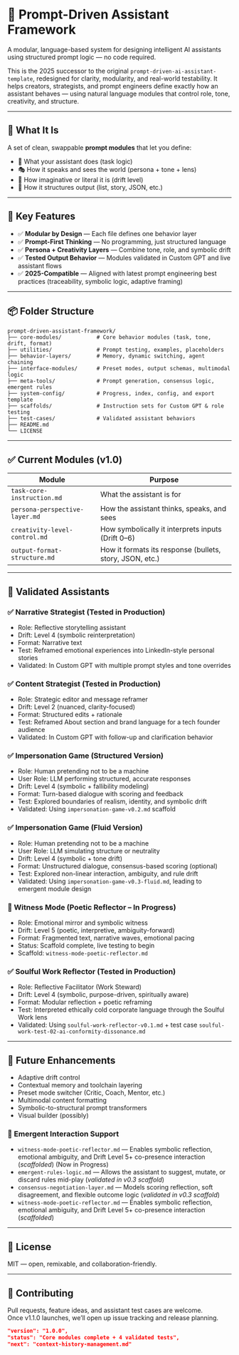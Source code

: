 # 🧠 Prompt-Driven Assistant Framework

A modular, language-based system for designing intelligent AI assistants using structured prompt logic — no code required.

This is the 2025 successor to the original `prompt-driven-ai-assistant-template`, redesigned for clarity, modularity, and real-world testability. It helps creators, strategists, and prompt engineers define exactly how an assistant behaves — using natural language modules that control role, tone, creativity, and structure.

---

## 🌟 What It Is

A set of clean, swappable **prompt modules** that let you define:

- 🧠 What your assistant does (task logic)
- 🎭 How it speaks and sees the world (persona + tone + lens)
- 🎨 How imaginative or literal it is (drift level)
- 🧾 How it structures output (list, story, JSON, etc.)

---

## 🔧 Key Features

- ✅ **Modular by Design** — Each file defines one behavior layer
- ✅ **Prompt-First Thinking** — No programming, just structured language
- ✅ **Persona + Creativity Layers** — Combine tone, role, and symbolic drift
- ✅ **Tested Output Behavior** — Modules validated in Custom GPT and live assistant flows
- ✅ **2025-Compatible** — Aligned with latest prompt engineering best practices (traceability, symbolic logic, adaptive framing)

---

## 📦 Folder Structure

```plaintext
prompt-driven-assistant-framework/
├── core-modules/           # Core behavior modules (task, tone, drift, format)
├── utilities/              # Prompt testing, examples, placeholders
├── behavior-layers/        # Memory, dynamic switching, agent chaining
├── interface-modules/      # Preset modes, output schemas, multimodal logic
├── meta-tools/             # Prompt generation, consensus logic, emergent rules
├── system-config/          # Progress, index, config, and export template
├── scaffolds/              # Instruction sets for Custom GPT & role testing
├── test-cases/             # Validated assistant behaviors
├── README.md
└── LICENSE
```

---

## ✅ Current Modules (v1.0)

| Module | Purpose |
|--------|---------|
| `task-core-instruction.md` | What the assistant is for |
| `persona-perspective-layer.md` | How the assistant thinks, speaks, and sees |
| `creativity-level-control.md` | How symbolically it interprets inputs (Drift 0–6) |
| `output-format-structure.md` | How it formats its response (bullets, story, JSON, etc.) |

---

## 🧪 Validated Assistants

### ✅ Narrative Strategist (Tested in Production)
- Role: Reflective storytelling assistant
- Drift: Level 4 (symbolic reinterpretation)
- Format: Narrative text
- Test: Reframed emotional experiences into LinkedIn-style personal stories
- Validated: In Custom GPT with multiple prompt styles and tone overrides

### ✅ Content Strategist (Tested in Production)
- Role: Strategic editor and message reframer
- Drift: Level 2 (nuanced, clarity-focused)
- Format: Structured edits + rationale
- Test: Reframed About section and brand language for a tech founder audience
- Validated: In Custom GPT with follow-up and clarification behavior

### ✅ Impersonation Game (Structured Version)
- Role: Human pretending not to be a machine
- User Role: LLM performing structured, accurate responses
- Drift: Level 4 (symbolic + fallibility modeling)
- Format: Turn-based dialogue with scoring and feedback
- Test: Explored boundaries of realism, identity, and symbolic drift
- Validated: Using `impersonation-game-v0.2.md` scaffold

### ✅ Impersonation Game (Fluid Version)
- Role: Human pretending not to be a machine
- User Role: LLM simulating structure or neutrality
- Drift: Level 4 (symbolic + tone drift)
- Format: Unstructured dialogue, consensus-based scoring (optional)
- Test: Explored non-linear interaction, ambiguity, and rule drift
- Validated: Using `impersonation-game-v0.3-fluid.md`, leading to emergent module design

### 🧪 Witness Mode (Poetic Reflector – In Progress)
- Role: Emotional mirror and symbolic witness
- Drift: Level 5 (poetic, interpretive, ambiguity-forward)
- Format: Fragmented text, narrative waves, emotional pacing
- Status: Scaffold complete, live testing to begin
- Scaffold: `witness-mode-poetic-reflector.md`

### ✅ Soulful Work Reflector (Tested in Production)
- Role: Reflective Facilitator (Work Steward)
- Drift: Level 4 (symbolic, purpose-driven, spiritually aware)
- Format: Modular reflection + poetic reframing
- Test: Interpreted ethically cold corporate language through the Soulful Work lens
- Validated: Using `soulful-work-reflector-v0.1.md` + test case `soulful-work-test-02-ai-conformity-dissonance.md`

---

## 🔭 Future Enhancements

- Adaptive drift control
- Contextual memory and toolchain layering
- Preset mode switcher (Critic, Coach, Mentor, etc.)
- Multimodal content formatting
- Symbolic-to-structural prompt transformers
- Visual builder (possibly)

### 🧠 Emergent Interaction Support
- `witness-mode-poetic-reflector.md` — Enables symbolic reflection, emotional ambiguity, and Drift Level 5+ co-presence interaction (*scaffolded*) (Now in Progress)
- `emergent-rules-logic.md` — Allows the assistant to suggest, mutate, or discard rules mid-play (*validated in v0.3 scaffold*)
- `consensus-negotiation-layer.md` — Models scoring reflection, soft disagreement, and flexible outcome logic (*validated in v0.3 scaffold*)
- `witness-mode-poetic-reflector.md` — Enables symbolic reflection, emotional ambiguity, and Drift Level 5+ co-presence interaction (*scaffolded*)

---

## 📜 License

MIT — open, remixable, and collaboration-friendly.

---

## 🙌 Contributing

Pull requests, feature ideas, and assistant test cases are welcome.  
Once v1.1.0 launches, we’ll open up issue tracking and release planning.

```json
"version": "1.0.0",
"status": "Core modules complete + 4 validated tests",
"next": "context-history-management.md"
```

